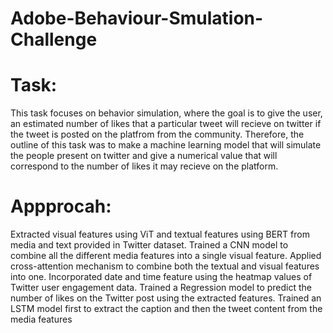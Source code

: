 # Adobe-Behaviour-Smulation-Challenge
# Task: 
This task focuses on behavior simulation, where the goal is to give the user, an estimated number of likes that a particular tweet will recieve on twitter if the tweet is posted on the platfrom from the community. Therefore, the outline of this task was to make a machine learning model that will simulate the people present on twitter and give a numerical value that will correspond to the number of likes it may recieve on the platform.
# Appprocah:
Extracted visual features using ViT and textual features using BERT from media and text provided in Twitter dataset.
Trained a CNN model to combine all the different media features into a single visual feature.
Applied cross-attention mechanism to combine both the textual and visual features into one.
Incorporated date and time feature using the heatmap values of Twitter user engagement data.
Trained a Regression model to predict the number of likes on the Twitter post using the extracted features.
Trained an LSTM model first to extract the caption and then the tweet content from the media features
